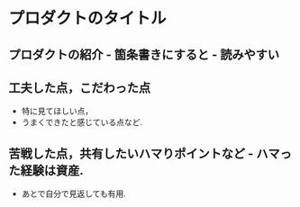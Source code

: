  # プロダクトのタイトル
## プロダクトの紹介 - 箇条書きにすると - 読みやすい
## 工夫した点，こだわった点
- 特に見てほしい点，
- うまくできたと感じている点など.
## 苦戦した点，共有したいハマりポイントなど - ハマった経験は資産.
- あとで自分で見返しても有用.
 